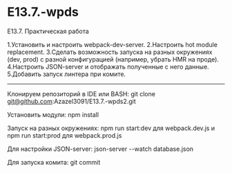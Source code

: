 # E13.7.-wpds

E13.7. Практическая работа

1.Установить и настроить webpack-dev-server.
2.Настроить hot module replacement.
3.Сделать возможность запуска на разных окружениях (dev, prod) c разной конфигурацией (например, убрать HMR на проде).
4.Настроить JSON-server и отображать полученные с него данные.
5.Добавить запуск линтера при комите.
___________________________________________________________________________________________________________________________

Клонируем репозиторий в IDE или BASH: git clone git@github.com:Azazel3091/E13.7.-wpds2.git

Установить модули: npm install

Запуск на разных окружениях:
npm run start:dev для webpack.dev.js
и
npm run start:prod для webpack.prod.js

Для настройки JSON-server: json-server --watch database.json

Для запуска комита: git commit
